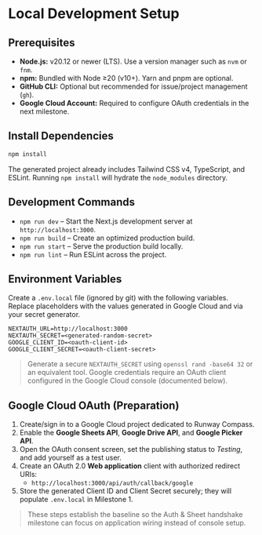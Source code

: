 # Local Development Setup

## Prerequisites
- **Node.js:** v20.12 or newer (LTS). Use a version manager such as `nvm` or `fnm`.
- **npm:** Bundled with Node ≥20 (v10+). Yarn and pnpm are optional.
- **GitHub CLI:** Optional but recommended for issue/project management (`gh`).
- **Google Cloud Account:** Required to configure OAuth credentials in the next milestone.

## Install Dependencies
```bash
npm install
```

The generated project already includes Tailwind CSS v4, TypeScript, and ESLint. Running `npm install` will hydrate the `node_modules` directory.

## Development Commands
- `npm run dev` – Start the Next.js development server at `http://localhost:3000`.
- `npm run build` – Create an optimized production build.
- `npm run start` – Serve the production build locally.
- `npm run lint` – Run ESLint across the project.

## Environment Variables
Create a `.env.local` file (ignored by git) with the following variables. Replace placeholders with the values generated in Google Cloud and via your secret generator.

```
NEXTAUTH_URL=http://localhost:3000
NEXTAUTH_SECRET=<generated-random-secret>
GOOGLE_CLIENT_ID=<oauth-client-id>
GOOGLE_CLIENT_SECRET=<oauth-client-secret>
```

> Generate a secure `NEXTAUTH_SECRET` using `openssl rand -base64 32` or an equivalent tool. Google credentials require an OAuth client configured in the Google Cloud console (documented below).

## Google Cloud OAuth (Preparation)
1. Create/sign in to a Google Cloud project dedicated to Runway Compass.
2. Enable the **Google Sheets API**, **Google Drive API**, and **Google Picker API**.
3. Open the OAuth consent screen, set the publishing status to *Testing*, and add yourself as a test user.
4. Create an OAuth 2.0 **Web application** client with authorized redirect URIs:
   - `http://localhost:3000/api/auth/callback/google`
5. Store the generated Client ID and Client Secret securely; they will populate `.env.local` in Milestone 1.

> These steps establish the baseline so the Auth & Sheet handshake milestone can focus on application wiring instead of console setup.
